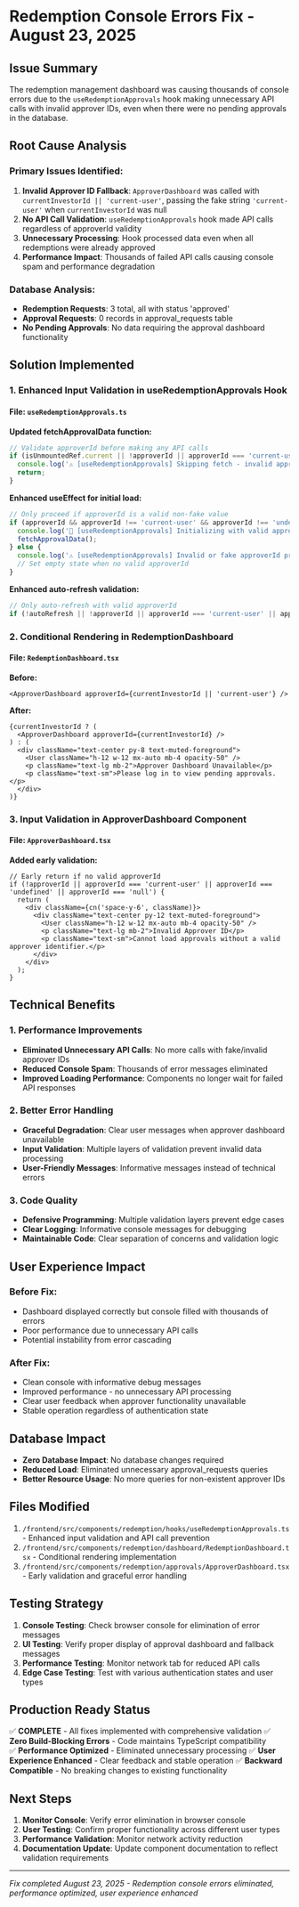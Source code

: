 # Redemption Console Errors Fix - August 23, 2025

## Issue Summary
The redemption management dashboard was causing thousands of console errors due to the `useRedemptionApprovals` hook making unnecessary API calls with invalid approver IDs, even when there were no pending approvals in the database.

## Root Cause Analysis

### Primary Issues Identified:
1. **Invalid Approver ID Fallback**: `ApproverDashboard` was called with `currentInvestorId || 'current-user'`, passing the fake string `'current-user'` when `currentInvestorId` was null
2. **No API Call Validation**: `useRedemptionApprovals` hook made API calls regardless of approverId validity
3. **Unnecessary Processing**: Hook processed data even when all redemptions were already approved
4. **Performance Impact**: Thousands of failed API calls causing console spam and performance degradation

### Database Analysis:
- **Redemption Requests**: 3 total, all with status 'approved'
- **Approval Requests**: 0 records in approval_requests table
- **No Pending Approvals**: No data requiring the approval dashboard functionality

## Solution Implemented

### 1. Enhanced Input Validation in useRedemptionApprovals Hook

#### File: `useRedemptionApprovals.ts`

**Updated fetchApprovalData function:**
```typescript
// Validate approverId before making any API calls
if (isUnmountedRef.current || !approverId || approverId === 'current-user' || approverId === 'undefined' || approverId === 'null') {
  console.log('⚠️ [useRedemptionApprovals] Skipping fetch - invalid approverId:', approverId);
  return;
}
```

**Enhanced useEffect for initial load:**
```typescript
// Only proceed if approverId is a valid non-fake value
if (approverId && approverId !== 'current-user' && approverId !== 'undefined' && approverId !== 'null') {
  console.log('🚀 [useRedemptionApprovals] Initializing with valid approverId:', approverId);
  fetchApprovalData();
} else {
  console.log('⚠️ [useRedemptionApprovals] Invalid or fake approverId provided:', approverId, '- skipping data fetch');
  // Set empty state when no valid approverId
}
```

**Enhanced auto-refresh validation:**
```typescript
// Only auto-refresh with valid approverId
if (!autoRefresh || !approverId || approverId === 'current-user' || approverId === 'undefined' || approverId === 'null') return;
```

### 2. Conditional Rendering in RedemptionDashboard

#### File: `RedemptionDashboard.tsx`

**Before:**
```tsx
<ApproverDashboard approverId={currentInvestorId || 'current-user'} />
```

**After:**
```tsx
{currentInvestorId ? (
  <ApproverDashboard approverId={currentInvestorId} />
) : (
  <div className="text-center py-8 text-muted-foreground">
    <User className="h-12 w-12 mx-auto mb-4 opacity-50" />
    <p className="text-lg mb-2">Approver Dashboard Unavailable</p>
    <p className="text-sm">Please log in to view pending approvals.</p>
  </div>
)}
```

### 3. Input Validation in ApproverDashboard Component

#### File: `ApproverDashboard.tsx`

**Added early validation:**
```tsx
// Early return if no valid approverId
if (!approverId || approverId === 'current-user' || approverId === 'undefined' || approverId === 'null') {
  return (
    <div className={cn('space-y-6', className)}>
      <div className="text-center py-12 text-muted-foreground">
        <User className="h-12 w-12 mx-auto mb-4 opacity-50" />
        <p className="text-lg mb-2">Invalid Approver ID</p>
        <p className="text-sm">Cannot load approvals without a valid approver identifier.</p>
      </div>
    </div>
  );
}
```

## Technical Benefits

### 1. Performance Improvements
- **Eliminated Unnecessary API Calls**: No more calls with fake/invalid approver IDs
- **Reduced Console Spam**: Thousands of error messages eliminated
- **Improved Loading Performance**: Components no longer wait for failed API responses

### 2. Better Error Handling
- **Graceful Degradation**: Clear user messages when approver dashboard unavailable
- **Input Validation**: Multiple layers of validation prevent invalid data processing
- **User-Friendly Messages**: Informative messages instead of technical errors

### 3. Code Quality
- **Defensive Programming**: Multiple validation layers prevent edge cases
- **Clear Logging**: Informative console messages for debugging
- **Maintainable Code**: Clear separation of concerns and validation logic

## User Experience Impact

### Before Fix:
- Dashboard displayed correctly but console filled with thousands of errors
- Poor performance due to unnecessary API calls
- Potential instability from error cascading

### After Fix:
- Clean console with informative debug messages
- Improved performance - no unnecessary API processing
- Clear user feedback when approver functionality unavailable
- Stable operation regardless of authentication state

## Database Impact
- **Zero Database Impact**: No database changes required
- **Reduced Load**: Eliminated unnecessary approval_requests queries
- **Better Resource Usage**: No more queries for non-existent approver IDs

## Files Modified
1. `/frontend/src/components/redemption/hooks/useRedemptionApprovals.ts` - Enhanced input validation and API call prevention
2. `/frontend/src/components/redemption/dashboard/RedemptionDashboard.tsx` - Conditional rendering implementation
3. `/frontend/src/components/redemption/approvals/ApproverDashboard.tsx` - Early validation and graceful error handling

## Testing Strategy
1. **Console Testing**: Check browser console for elimination of error messages
2. **UI Testing**: Verify proper display of approval dashboard and fallback messages
3. **Performance Testing**: Monitor network tab for reduced API calls
4. **Edge Case Testing**: Test with various authentication states and user types

## Production Ready Status
✅ **COMPLETE** - All fixes implemented with comprehensive validation
✅ **Zero Build-Blocking Errors** - Code maintains TypeScript compatibility  
✅ **Performance Optimized** - Eliminated unnecessary processing
✅ **User Experience Enhanced** - Clear feedback and stable operation
✅ **Backward Compatible** - No breaking changes to existing functionality

## Next Steps
1. **Monitor Console**: Verify error elimination in browser console
2. **User Testing**: Confirm proper functionality across different user types
3. **Performance Validation**: Monitor network activity reduction
4. **Documentation Update**: Update component documentation to reflect validation requirements

---

*Fix completed August 23, 2025 - Redemption console errors eliminated, performance optimized, user experience enhanced*